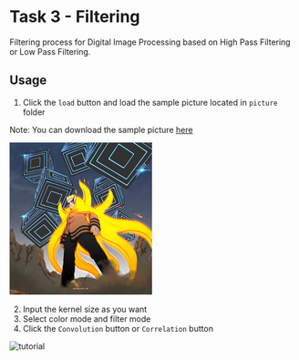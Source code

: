# Task 3 - Filtering

Filtering process for Digital Image Processing based on High Pass Filtering or Low Pass Filtering.

## Usage

1. Click the `load` button and load the sample picture located in `picture` folder </br>

Note: You can download the sample picture [here](https://drive.google.com/file/d/1lxTLzmBs8vP3yWUaUQ5YEoAOtz2ARwsC/view?usp=sharing) </br>

![naruto](./picture/Naruto-Baryon-Mode-250BMP.bmp)

2. Input the kernel size as you want </br>
3. Select color mode and filter mode </br>
4. Click the `Convolution` button or `Correlation` button </br>

![tutorial](./tutorial.gif)